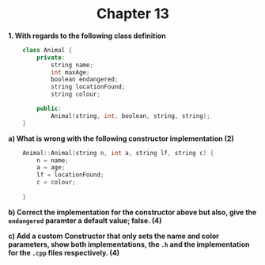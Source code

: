 <div align="center"><h1> Chapter 13 </h1></div> 

<b> 1.  With regards to the following class definition </b>
 

```c++
    class Animal {
        private:
            string name;
            int maxAge; 
            boolean endangered;
            string locationFound;
            string colour; 

        public:
            Animal(string, int, boolean, string, string);
    }
```

<b> a) What is wrong with the following constructor implementation (2) </b>

```c++ 
    Animal::Animal(string n, int a, string lf, string c) {
        n = name;
        a = age;
        lf = locationFound;
        c = colour; 
        
    }
```

 <b> b) Correct the implementation for the constructor above but also, 
 give the `endangered` paramter a default value; false. (4)  </b>
 
 <b> c) Add a custom Constructor that only sets the name and color parameters, 
 show both implementations, the `.h` and the implementation for 
 the `.cpp` files respectively. (4)  </b>